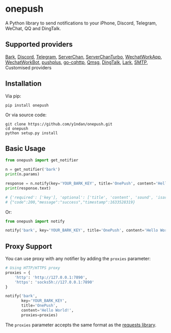 # onepush

A Python library to send notifications to your iPhone, Discord, Telegram, WeChat, QQ and DingTalk.

## Supported providers

[Bark](https://apps.apple.com/us/app/bark-customed-notifications/id1403753865), [Discord](https://support.discord.com/hc/en-us/articles/228383668-Intro-to-Webhooks), [Telegram](https://core.telegram.org/bots), [ServerChan](https://sc.ftqq.com/3.version), [ServerChanTurbo](https://sct.ftqq.com), [WechatWorkApp](https://work.weixin.qq.com/api/doc/90000/90135/90236), [WechatWorkBot](https://work.weixin.qq.com/api/doc/90000/90136/91770), [pushplus](https://www.pushplus.plus/doc), [go-cqhttp](https://docs.go-cqhttp.org), [Qmsg](https://qmsg.zendee.cn/api.html), [DingTalk](https://developers.dingtalk.com/document/app/custom-robot-access), [Lark](https://open.feishu.cn/document/ukTMukTMukTM/ucTM5YjL3ETO24yNxkjN), [SMTP](https://docs.python.org/3/library/smtplib.html), Customised providers

## Installation

Via pip:

```
pip install onepush
```

Or via source code:

```
git clone https://github.com/y1ndan/onepush.git
cd onepush
python setup.py install
```

## Basic Usage

```python
from onepush import get_notifier

n = get_notifier('bark')
print(n.params)

response = n.notify(key='YOUR_BARK_KEY', title='OnePush', content='Hello World!')
print(response.text)

# {'required': ['key'], 'optional': ['title', 'content', 'sound', 'isarchive', 'icon', 'group', 'url', 'copy', 'autocopy']}
# {"code":200,"message":"success","timestamp":1633528319}
```

Or:

```python
from onepush import notify

notify('bark', key='YOUR_BARK_KEY', title='OnePush', content='Hello World!')
```

## Proxy Support

You can use proxy with any notifier by adding the `proxies` parameter:

```python
# Using HTTP/HTTPS proxy
proxies = {
    'http': 'http://127.0.0.1:7890',
    'https': 'socks5h://127.0.0.1:7890'
}

notify('bark', 
       key='YOUR_BARK_KEY', 
       title='OnePush', 
       content='Hello World!',
       proxies=proxies)
```

The `proxies` parameter accepts the same format as the [requests library](https://requests.readthedocs.io/en/latest/user/advanced/#proxies).
